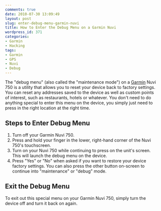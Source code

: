 ```yaml
---
comments: true
date: 2010-07-30 13:09:49
layout: post
slug: enter-debug-menu-garmin-nuvi
title: How to Enter the Debug Menu on a Garmin Nuvi
wordpress_id: 371
categories:
- Garmin
- Hacking
tags:
- Garmin
- GPS
- Nuvi
- Debug
---
```


The "debug menu" (also called the "maintenance mode") on a [Garmin](http://www.garmin.com/garmin/cms/site/us) Nuvi 750 is a utility that allows you to reset your device back to factory settings. You can reset any addresses saved to the device as well as custom points of interest, such as restaurants, hotels or whatever. You don't need to do anything special to enter this menu on the device, you simply just need to press in the right location at the right time.

## Steps to Enter Debug Menu

1. Turn off your Garmin Nuvi 750.
2. Press and hold your finger in the lower, right-hand corner of the Nuvi 750's touchscreen.
3. Turn on your Nuvi 750 while continuing to press on the unit's screen. This will launch the debug menu on the device.
4. Press "Yes" or "No" when asked if you want to restore your device factory settings. You can also press the other button on-screen to continue into "maintenance" or "debug" mode.


## Exit the Debug Menu

To exit out this special menu on your Garmin Nuvi 750, simply turn the device off and turn it back on again.
